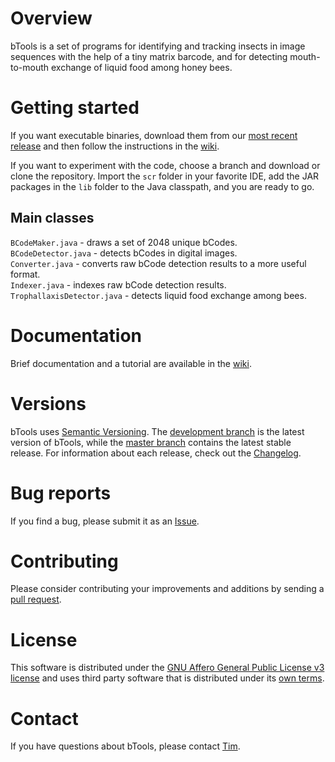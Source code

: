 # Overview

bTools is a set of programs for identifying and tracking insects in image sequences with the help of a tiny matrix barcode, and for detecting mouth-to-mouth exchange of liquid food among honey bees. 

# Getting started

If you want executable binaries, download them from our [most recent release](https://github.com/gernat/btools/releases/) and then follow the instructions in the [wiki](https://github.com/gernat/btools/wiki).

If you want to experiment with the code, choose a branch and download or clone the repository. Import the `scr` folder in your favorite IDE, add the JAR packages in the `lib` folder to the Java classpath, and you are ready to go.

## Main classes

`BCodeMaker.java` - draws a set of 2048 unique bCodes.  
`BCodeDetector.java` - detects bCodes in digital images.  
`Converter.java` - converts raw bCode detection results to a more useful format.  
`Indexer.java` - indexes raw bCode detection results.  
`TrophallaxisDetector.java` - detects liquid food exchange among bees.

# Documentation

Brief documentation and a tutorial are available in the [wiki](https://github.com/gernat/btools/wiki).

# Versions

bTools uses [Semantic Versioning](http://www.semver.org). The [development branch](https://github.com/gernat/btools/tree/development) is the latest version of bTools, while the [master branch](https://github.com/gernat/btools/tree/master) contains the latest stable release. For information about each release, check out the [Changelog](https://github.com/gernat/btools/blob/development/CHANGELOG).

# Bug reports

If you find a bug, please submit it as an [Issue](https://github.com/gernat/btools/issues).

# Contributing

Please consider contributing your improvements and additions by sending a [pull request](https://github.com/gernat/btools/pulls).

# License

This software is distributed under the [GNU Affero General Public License v3 license](https://github.com/gernat/btools/blob/development/LICENSE) and uses third party software that is distributed under its [own terms](https://github.com/gernat/btools/blob/development/LICENSE-3RD-PARTY). 

# Contact

If you have questions about bTools, please contact [Tim](mailto:gernat@illinois.edu).